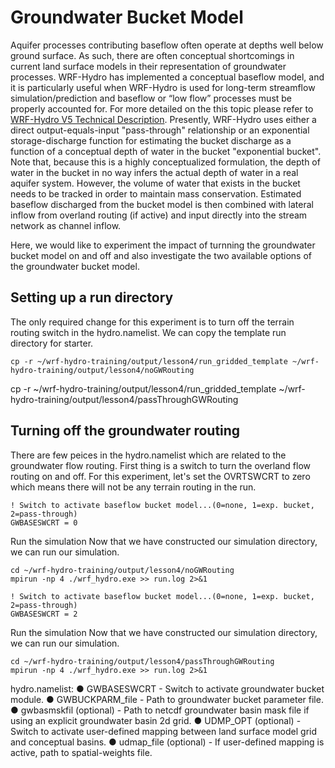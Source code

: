 # Groundwater Bucket Model
Aquifer processes contributing baseflow often operate at depths well below ground surface. As such, there are often conceptual shortcomings in current land surface models in their representation of groundwater processes. WRF-Hydro has implemented a conceptual baseflow model, and it is particularly useful when WRF-Hydro is used for long-term streamflow simulation/prediction and baseflow or “low flow” processes must be properly accounted for. For more detailed on the this topic please refer to [WRF-Hydro V5 Technical Description](https://ral.ucar.edu/sites/default/files/public/WRF-HydroV5TechnicalDescription.pdf). Presently, WRF-Hydro uses either a direct output-equals-input "pass-through" relationship or an exponential storage-discharge function for estimating the bucket discharge as a function of a conceptual depth of water in the bucket "exponential bucket". Note that, because this is a highly conceptualized formulation, the depth of water in the bucket in no way infers the actual depth of water in a real aquifer system. However, the volume of water that exists in the bucket needs to be tracked in order to maintain mass conservation. Estimated baseflow discharged from the bucket model is then combined with lateral inflow from overland routing (if active) and input directly into the stream network as channel inflow.

Here, we would like to experiment the impact of turnning the groundwater bucket model on and off and also investigate the two available options of the groundwater bucket model. 

## Setting up a run directory
The only required change for this experiment is to turn off the terrain routing switch in the hydro.namelist. We can copy the template run directory for starter.
```
cp -r ~/wrf-hydro-training/output/lesson4/run_gridded_template ~/wrf-hydro-training/output/lesson4/noGWRouting
```

cp -r ~/wrf-hydro-training/output/lesson4/run_gridded_template ~/wrf-hydro-training/output/lesson4/passThroughGWRouting

## Turning off the groundwater routing
There are few peices in the hydro.namelist which are related to the groundwater flow routing. First thing is a switch to turn the overland flow routing on and off. For this experiment, let's set the OVRTSWCRT to zero which means there will not be any terrain routing in the run.

```
! Switch to activate baseflow bucket model...(0=none, 1=exp. bucket, 2=pass-through)
GWBASESWCRT = 0
```

Run the simulation
Now that we have constructed our simulation directory, we can run our simulation.
```
cd ~/wrf-hydro-training/output/lesson4/noGWRouting
mpirun -np 4 ./wrf_hydro.exe >> run.log 2>&1
```



```
! Switch to activate baseflow bucket model...(0=none, 1=exp. bucket, 2=pass-through)
GWBASESWCRT = 2
```

Run the simulation
Now that we have constructed our simulation directory, we can run our simulation.
```
cd ~/wrf-hydro-training/output/lesson4/passThroughGWRouting
mpirun -np 4 ./wrf_hydro.exe >> run.log 2>&1
```

hydro.namelist:
● GWBASESWCRT - Switch to activate groundwater bucket module.
● GWBUCKPARM_file - Path to groundwater bucket parameter file.
● gwbasmskfil (optional) - Path to netcdf groundwater basin mask file if using an explicit
groundwater basin 2d grid.
● UDMP_OPT (optional) - Switch to activate user-defined mapping between land surface model
grid and conceptual basins.
● udmap_file (optional) - If user-defined mapping is active, path to spatial-weights file.
